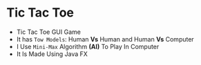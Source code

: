 # Tic Tac Toe
* Tic Tac Toe GUI Game
*  It has `Tow Models`: Human **Vs** Human and Human **Vs** Computer
* I Use `Mini-Max` Algorithm **(AI)** To Play In Computer
* It Is Made Using Java FX